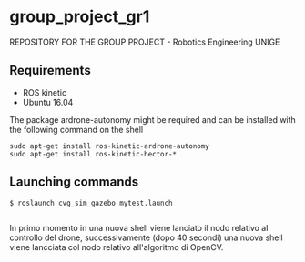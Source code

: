 # group_project_gr1
REPOSITORY FOR THE GROUP PROJECT - Robotics Engineering UNIGE


## Requirements
* ROS kinetic
* Ubuntu 16.04

The package ardrone-autonomy might be required and can be installed with the following command on the shell


```
sudo apt-get install ros-kinetic-ardrone-autonomy
sudo apt-get install ros-kinetic-hector-*
```

## Launching commands

```
$ roslaunch cvg_sim_gazebo mytest.launch
 
```
In primo momento in una nuova shell viene lanciato il nodo relativo al controllo del drone, successivamente (dopo 40 secondi) una nuova shell viene lancciata col nodo relativo all'algoritmo di OpenCV.
  
